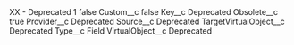 <?xml version="1.0" encoding="UTF-8"?>
<CustomMetadata xmlns="http://soap.sforce.com/2006/04/metadata" xmlns:xsi="http://www.w3.org/2001/XMLSchema-instance" xmlns:xsd="http://www.w3.org/2001/XMLSchema">
    <label>XX - Deprecated 1</label>
    <protected>false</protected>
    <values>
        <field>Custom__c</field>
        <value xsi:type="xsd:boolean">false</value>
    </values>
    <values>
        <field>Key__c</field>
        <value xsi:type="xsd:string">Deprecated</value>
    </values>
    <values>
        <field>Obsolete__c</field>
        <value xsi:type="xsd:boolean">true</value>
    </values>
    <values>
        <field>Provider__c</field>
        <value xsi:type="xsd:string">Deprecated</value>
    </values>
    <values>
        <field>Source__c</field>
        <value xsi:type="xsd:string">Deprecated</value>
    </values>
    <values>
        <field>TargetVirtualObject__c</field>
        <value xsi:type="xsd:string">Deprecated</value>
    </values>
    <values>
        <field>Type__c</field>
        <value xsi:type="xsd:string">Field</value>
    </values>
    <values>
        <field>VirtualObject__c</field>
        <value xsi:type="xsd:string">Deprecated</value>
    </values>
</CustomMetadata>
